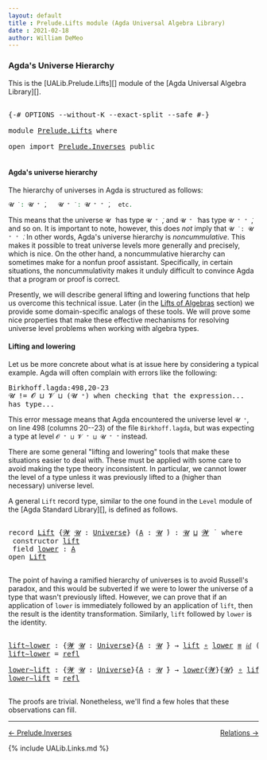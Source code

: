 ```yaml
---
layout: default
title : Prelude.Lifts module (Agda Universal Algebra Library)
date : 2021-02-18
author: William DeMeo
---
```


### <a id="agdas-universe-hierarchy">Agda's Universe Hierarchy</a>

This is the [UALib.Prelude.Lifts][] module of the [Agda Universal Algebra Library][].

<pre class="Agda">

<a id="297" class="Symbol">{-#</a> <a id="301" class="Keyword">OPTIONS</a> <a id="309" class="Pragma">--without-K</a> <a id="321" class="Pragma">--exact-split</a> <a id="335" class="Pragma">--safe</a> <a id="342" class="Symbol">#-}</a>

<a id="347" class="Keyword">module</a> <a id="354" href="Prelude.Lifts.html" class="Module">Prelude.Lifts</a> <a id="368" class="Keyword">where</a>

<a id="375" class="Keyword">open</a> <a id="380" class="Keyword">import</a> <a id="387" href="Prelude.Inverses.html" class="Module">Prelude.Inverses</a> <a id="404" class="Keyword">public</a>

</pre>

#### <a id="agdas-universe-hierarchy">Agda's universe hierarchy</a>

The hierarchy of universes in Agda is structured as follows:

```agda
𝓤 ̇ : 𝓤 ⁺ ̇,   𝓤 ⁺ ̇ : 𝓤 ⁺ ⁺ ̇,  etc.
```

This means that the universe `𝓤 ̇` has type `𝓤 ⁺ ̇`, and  `𝓤 ⁺ ̇` has type  `𝓤 ⁺ ⁺ ̇`, and so on.  It is important to note, however, this does *not* imply that  `𝓤 ̇ : 𝓤 ⁺ ⁺ ̇`. In other words, Agda's universe hierarchy is *noncummulative*. This makes it possible to treat universe levels more generally and precisely, which is nice. On the other hand, a noncummulative hierarchy can sometimes make for a nonfun proof assistant. Specifically, in certain situations, the noncummulativity makes it unduly difficult to convince Agda that a program or proof is correct.

Presently, we will describe general lifting and lowering functions that help us overcome this technical issue. Later (in the [Lifts of Algebras](Algebras.Algebras.html#lifts-of-algebras) section) we provide some domain-specific analogs of these tools. We will prove some nice properties that make these effective mechanisms for resolving universe level problems when working with algebra types.

#### <a id="lifting-and-lowering">Lifting and lowering</a>

Let us be more concrete about what is at issue here by considering a typical example. Agda will often complain with errors like the following:

<samp>
Birkhoff.lagda:498,20-23 <br>
𝓤 != 𝓞 ⊔ 𝓥 ⊔ (𝓤 ⁺) when checking that the expression... has type...
</samp>

This error message means that Agda encountered the universe level `𝓤 ⁺`, on line 498 (columns 20--23) of the file `Birkhoff.lagda`, but was expecting a type at level `𝓞 ⁺ ⊔ 𝓥 ⁺ ⊔ 𝓤 ⁺ ⁺` instead.

There are some general "lifting and lowering" tools that make these situations easier to deal with. These must be applied with some care to avoid making the type theory inconsistent. In particular, we cannot lower the level of a type unless it was previously lifted to a (higher than necessary) universe level.

A general `Lift` record type, similar to the one found in the `Level` module of the [Agda Standard Library][], is defined as follows.

<pre class="Agda">

<a id="2544" class="Keyword">record</a> <a id="Lift"></a><a id="2551" href="Prelude.Lifts.html#2551" class="Record">Lift</a> <a id="2556" class="Symbol">{</a><a id="2557" href="Prelude.Lifts.html#2557" class="Bound">𝓦</a> <a id="2559" href="Prelude.Lifts.html#2559" class="Bound">𝓤</a> <a id="2561" class="Symbol">:</a> <a id="2563" href="Agda.Primitive.html#423" class="Postulate">Universe</a><a id="2571" class="Symbol">}</a> <a id="2573" class="Symbol">(</a><a id="2574" href="Prelude.Lifts.html#2574" class="Bound">A</a> <a id="2576" class="Symbol">:</a> <a id="2578" href="Prelude.Lifts.html#2559" class="Bound">𝓤</a> <a id="2580" href="Universes.html#403" class="Function Operator">̇</a><a id="2581" class="Symbol">)</a> <a id="2583" class="Symbol">:</a> <a id="2585" href="Prelude.Lifts.html#2559" class="Bound">𝓤</a> <a id="2587" href="Agda.Primitive.html#636" class="Primitive Operator">⊔</a> <a id="2589" href="Prelude.Lifts.html#2557" class="Bound">𝓦</a> <a id="2591" href="Universes.html#403" class="Function Operator">̇</a>  <a id="2594" class="Keyword">where</a>
 <a id="2601" class="Keyword">constructor</a> <a id="lift"></a><a id="2613" href="Prelude.Lifts.html#2613" class="InductiveConstructor">lift</a>
 <a id="2619" class="Keyword">field</a> <a id="Lift.lower"></a><a id="2625" href="Prelude.Lifts.html#2625" class="Field">lower</a> <a id="2631" class="Symbol">:</a> <a id="2633" href="Prelude.Lifts.html#2574" class="Bound">A</a>
<a id="2635" class="Keyword">open</a> <a id="2640" href="Prelude.Lifts.html#2551" class="Module">Lift</a>

</pre>

The point of having a ramified hierarchy of universes is to avoid Russell's paradox, and this would be subverted if we were to lower the universe of a type that wasn't previously lifted.  However, we can prove that if an application of `lower` is immediately followed by an application of `lift`, then the result is the identity transformation. Similarly, `lift` followed by `lower` is the identity.

<pre class="Agda">

<a id="lift∼lower"></a><a id="3073" href="Prelude.Lifts.html#3073" class="Function">lift∼lower</a> <a id="3084" class="Symbol">:</a> <a id="3086" class="Symbol">{</a><a id="3087" href="Prelude.Lifts.html#3087" class="Bound">𝓦</a> <a id="3089" href="Prelude.Lifts.html#3089" class="Bound">𝓤</a> <a id="3091" class="Symbol">:</a> <a id="3093" href="Agda.Primitive.html#423" class="Postulate">Universe</a><a id="3101" class="Symbol">}{</a><a id="3103" href="Prelude.Lifts.html#3103" class="Bound">A</a> <a id="3105" class="Symbol">:</a> <a id="3107" href="Prelude.Lifts.html#3089" class="Bound">𝓤</a> <a id="3109" href="Universes.html#403" class="Function Operator">̇</a><a id="3110" class="Symbol">}</a> <a id="3112" class="Symbol">→</a> <a id="3114" href="Prelude.Lifts.html#2613" class="InductiveConstructor">lift</a> <a id="3119" href="MGS-MLTT.html#3813" class="Function Operator">∘</a> <a id="3121" href="Prelude.Lifts.html#2625" class="Field">lower</a> <a id="3127" href="Prelude.Equality.html#2570" class="Datatype Operator">≡</a> <a id="3129" href="MGS-MLTT.html#3778" class="Function">𝑖𝑑</a> <a id="3132" class="Symbol">(</a><a id="3133" href="Prelude.Lifts.html#2551" class="Record">Lift</a><a id="3137" class="Symbol">{</a><a id="3138" href="Prelude.Lifts.html#3087" class="Bound">𝓦</a><a id="3139" class="Symbol">}</a> <a id="3141" href="Prelude.Lifts.html#3103" class="Bound">A</a><a id="3142" class="Symbol">)</a>
<a id="3144" href="Prelude.Lifts.html#3073" class="Function">lift∼lower</a> <a id="3155" class="Symbol">=</a> <a id="3157" href="Identity-Type.html#162" class="InductiveConstructor">refl</a>

<a id="lower∼lift"></a><a id="3163" href="Prelude.Lifts.html#3163" class="Function">lower∼lift</a> <a id="3174" class="Symbol">:</a> <a id="3176" class="Symbol">{</a><a id="3177" href="Prelude.Lifts.html#3177" class="Bound">𝓦</a> <a id="3179" href="Prelude.Lifts.html#3179" class="Bound">𝓤</a> <a id="3181" class="Symbol">:</a> <a id="3183" href="Agda.Primitive.html#423" class="Postulate">Universe</a><a id="3191" class="Symbol">}{</a><a id="3193" href="Prelude.Lifts.html#3193" class="Bound">A</a> <a id="3195" class="Symbol">:</a> <a id="3197" href="Prelude.Lifts.html#3179" class="Bound">𝓤</a> <a id="3199" href="Universes.html#403" class="Function Operator">̇</a><a id="3200" class="Symbol">}</a> <a id="3202" class="Symbol">→</a> <a id="3204" href="Prelude.Lifts.html#2625" class="Field">lower</a><a id="3209" class="Symbol">{</a><a id="3210" href="Prelude.Lifts.html#3177" class="Bound">𝓦</a><a id="3211" class="Symbol">}{</a><a id="3213" href="Prelude.Lifts.html#3179" class="Bound">𝓤</a><a id="3214" class="Symbol">}</a> <a id="3216" href="MGS-MLTT.html#3813" class="Function Operator">∘</a> <a id="3218" href="Prelude.Lifts.html#2613" class="InductiveConstructor">lift</a> <a id="3223" href="Prelude.Equality.html#2570" class="Datatype Operator">≡</a> <a id="3225" href="MGS-MLTT.html#3778" class="Function">𝑖𝑑</a> <a id="3228" href="Prelude.Lifts.html#3193" class="Bound">A</a>
<a id="3230" href="Prelude.Lifts.html#3163" class="Function">lower∼lift</a> <a id="3241" class="Symbol">=</a> <a id="3243" href="Identity-Type.html#162" class="InductiveConstructor">refl</a>

</pre>

The proofs are trivial. Nonetheless, we'll find a few holes that these observations can fill.

---------------

<p></p>

[← Prelude.Inverses](Prelude.Inverses.html)
<span style="float:right;">[Relations →](Relations.html)</span>

{% include UALib.Links.md %}
